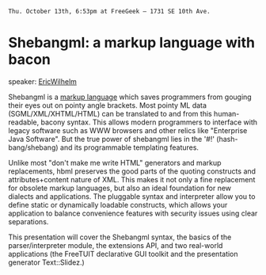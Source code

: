     Thu. October 13th, 6:53pm at FreeGeek – 1731 SE 10th Ave.

# Shebangml: a markup language with bacon

speaker: [EricWilhelm](/EricWilhelm)

Shebangml is a [markup language](http://search.cpan.org/dist/Shebangml/lib/Shebangml/Syntax.pod) which saves programmers from gouging their eyes out on pointy angle brackets.  Most pointy ML data (SGML/XML/XHTML/HTML) can be translated to and from this human-readable, bacony syntax.  This allows modern programmers to interface with legacy software such as WWW browsers and other relics like "Enterprise Java Software".  But the true power of shebangml lies in the '#!' (hash-bang/shebang) and its programmable templating features.

Unlike most "don't make me write HTML" generators and markup replacements, hbml preserves the good parts of the quoting constructs and attributes+content nature of XML.  This makes it not only a fine replacement for obsolete markup languages, but also an ideal foundation for new dialects and applications.  The pluggable syntax and interpreter allow you to define static or dynamically loadable constructs, which allows your application to balance convenience features with security issues using clear separations.

This presentation will cover the Shebangml syntax, the basics of the parser/interpreter module, the extensions API, and two real-world applications (the FreeTUIT declarative GUI toolkit and the presentation generator Text::Slidez.)
